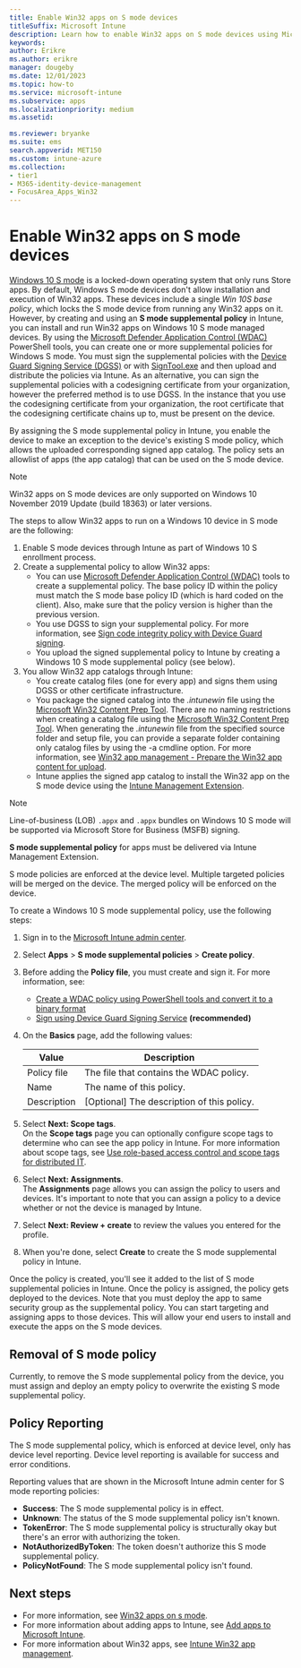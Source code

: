 ```yaml
---
title: Enable Win32 apps on S mode devices
titleSuffix: Microsoft Intune
description: Learn how to enable Win32 apps on S mode devices using Microsoft Intune.
keywords:
author: Erikre
ms.author: erikre
manager: dougeby
ms.date: 12/01/2023
ms.topic: how-to
ms.service: microsoft-intune
ms.subservice: apps
ms.localizationpriority: medium
ms.assetid: 

ms.reviewer: bryanke
ms.suite: ems
search.appverid: MET150
ms.custom: intune-azure
ms.collection:
- tier1
- M365-identity-device-management
- FocusArea_Apps_Win32
---
```


# Enable Win32 apps on S mode devices

[Windows 10 S mode](/windows/deployment/s-mode) is a locked-down operating system that only runs Store apps. By default, Windows S mode devices don't allow installation and execution of Win32 apps. These devices include a single *Win 10S base policy*, which locks the S mode device from running any Win32 apps on it. However, by creating and using an **S mode supplemental policy** in Intune, you can install and run Win32 apps on Windows 10 S mode managed devices. By using the [Microsoft Defender Application Control (WDAC)](/windows/security/threat-protection/windows-defender-application-control/windows-defender-application-control) PowerShell tools, you can create one or more supplemental policies for Windows S mode. You must sign the supplemental policies with the [Device Guard Signing Service (DGSS)](/microsoft-store/device-guard-signing-portal) or with [SignTool.exe](/windows/security/threat-protection/windows-defender-application-control/use-signed-policies-to-protect-windows-defender-application-control-against-tampering) and then upload and distribute the policies via Intune. As an alternative, you can sign the supplemental policies with a codesigning certificate from your organization, however the preferred method is to use DGSS. In the instance that you use the codesigning certificate from your organization, the root certificate that the codesigning certificate chains up to, must be present on the device.

By assigning the S mode supplemental policy in Intune, you enable the device to make an exception to the device's existing S mode policy, which allows the uploaded corresponding signed app catalog. The policy sets an allowlist of apps (the app catalog) that can be used on the S mode device.

> [!NOTE]
> Win32 apps on S mode devices are only supported on Windows 10 November 2019 Update (build 18363) or later versions.

<!-- Add WDAC tooling diagram  -->

The steps to allow Win32 apps to run on a Windows 10 device in S mode are the following:

1. Enable S mode devices through Intune as part of Windows 10 S enrollment process.
1. Create a supplemental policy to allow Win32 apps:
   - You can use [Microsoft Defender Application Control (WDAC)](/windows/security/threat-protection/windows-defender-application-control/windows-defender-application-control) tools to create a supplemental policy. The base policy ID within the policy must match the S mode base policy ID (which is hard coded on the client). Also, make sure that the policy version is higher than the previous version.
   - You use DGSS to sign your supplemental policy. For more information, see [Sign code integrity policy with Device Guard signing](/microsoft-store/sign-code-integrity-policy-with-device-guard-signing).
   - You upload the signed supplemental policy to Intune by creating a Windows 10 S mode supplemental policy (see below).
1. You allow Win32 app catalogs through Intune:
   - You create catalog files (one for every app) and signs them using DGSS or other certificate infrastructure.
   - You package the signed catalog into the *.intunewin* file using the [Microsoft Win32 Content Prep Tool](https://go.microsoft.com/fwlink/?linkid=2065730). There are no naming restrictions when creating a catalog file using the [Microsoft Win32 Content Prep Tool](https://go.microsoft.com/fwlink/?linkid=2065730). When generating the *.intunewin* file from the specified source folder and setup file, you can provide a separate folder containing only catalog files by using the -a cmdline option. For more information, see [Win32 app management - Prepare the Win32 app content for upload](apps-win32-app-management.md#prepare-the-win32-app-content-for-upload).
   - Intune applies the signed app catalog to install the Win32 app on the S mode device using the [Intune Management Extension](intune-management-extension.md).

> [!NOTE]
> Line-of-business (LOB) `.appx` and `.appx` bundles on Windows 10 S mode will be supported via Microsoft Store for Business (MSFB) signing.
>
> **S mode supplemental policy** for apps must be delivered via Intune Management Extension.
>
> S mode policies are enforced at the device level. Multiple targeted policies will be merged on the device. The merged policy will be enforced on the device.

To create a Windows 10 S mode supplemental policy, use the following steps:

1. Sign in to the [Microsoft Intune admin center](https://go.microsoft.com/fwlink/?linkid=2109431).
2. Select **Apps** > **S mode supplemental policies** > **Create policy**.
3. Before adding the **Policy file**, you must create and sign it. For more information, see:
    - [Create a WDAC policy using PowerShell tools and convert it to a binary format](/windows/security/threat-protection/windows-defender-application-control/lob-win32-apps-on-s)
    - [Sign using Device Guard Signing Service](/microsoft-store/device-guard-signing-portal) **(recommended)**

4. On the **Basics** page, add the following values:

    | Value | Description |
    |--------------|------------------------------------------------|
    | Policy file | The file that contains the WDAC policy. |
    | Name | The name of this policy. |
    | Description | [Optional] The description of this policy. |

1. Select **Next: Scope tags**.<br>
   On the **Scope tags** page you can optionally configure scope tags to determine who can see the app policy in Intune. For more information about scope tags, see [Use role-based access control and scope tags for distributed IT](../fundamentals/scope-tags.md).

1. Select **Next: Assignments**.<br>
   The **Assignments** page allows you can assign the policy to users and devices. It's important to note that you can assign a policy to a device whether or not the device is managed by Intune.
1. Select **Next: Review + create** to review the values you entered for the profile.
1. When you're done, select **Create** to create the S mode supplemental policy in Intune.

Once the policy is created, you'll see it added to the list of S mode supplemental policies in Intune. Once the policy is assigned, the policy gets deployed to the devices. Note that you must deploy the app to same security group as the supplemental policy. You can start targeting and assigning apps to those devices. This will allow your end users to install and execute the apps on the S mode devices.

## Removal of S mode policy

Currently, to remove the S mode supplemental policy from the device, you must assign and deploy an empty policy to overwrite the existing S mode supplemental policy.

## Policy Reporting

The S mode supplemental policy, which is enforced at device level, only has device level reporting. Device level reporting is available for success and error conditions.

Reporting values that are shown in the Microsoft Intune admin center for S mode reporting policies:

- **Success**: The S mode supplemental policy is in effect.
- **Unknown**: The status of the S mode supplemental policy isn't known.
- **TokenError**: The S mode supplemental policy is structurally okay but there's an error with authorizing the token.
- **NotAuthorizedByToken**: The token doesn't authorize this S mode supplemental policy.
- **PolicyNotFound**: The S mode supplemental policy isn't found.

## Next steps

- For more information, see [Win32 apps on s mode](/windows/security/threat-protection/windows-defender-application-control/lob-win32-apps-on-s).
- For more information about adding apps to Intune, see [Add apps to Microsoft Intune](apps-add.md).
- For more information about Win32 apps, see [Intune Win32 app management](apps-win32-app-management.md).
